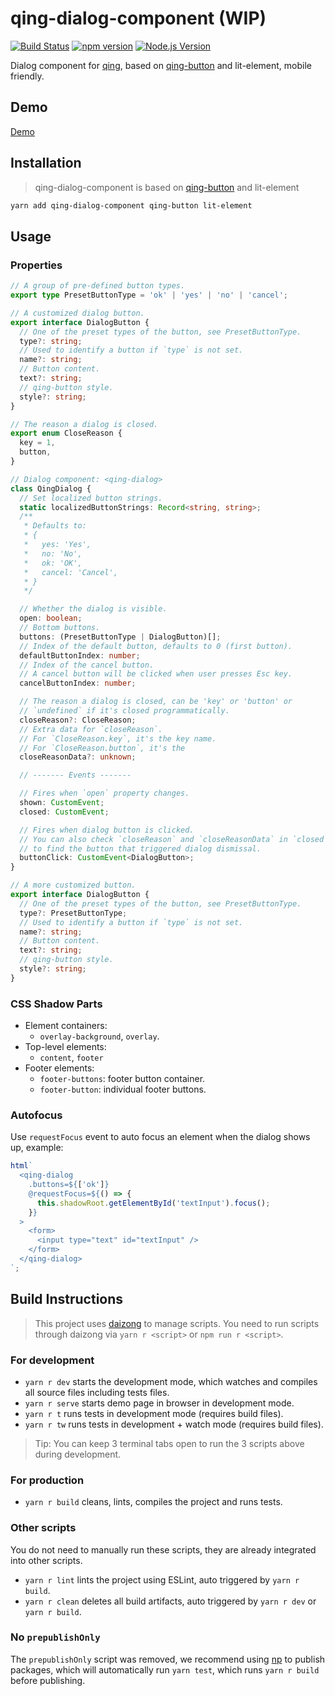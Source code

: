 # qing-dialog-component (WIP)

[![Build Status](https://github.com/mgenware/qing-button/workflows/Build/badge.svg)](https://github.com/mgenware/qing-dialog-component/actions)
[![npm version](https://img.shields.io/npm/v/qing-dialog-component.svg?style=flat-square)](https://npmjs.com/package/qing-dialog-component)
[![Node.js Version](http://img.shields.io/node/v/qing-dialog-component.svg?style=flat-square)](https://nodejs.org/en/)

Dialog component for [qing](https://github.com/mgenware/qing), based on [qing-button](https://github.com/mgenware/qing-button) and lit-element, mobile friendly.

## Demo

[Demo](https://mgenware.github.io/qing-dialog-component/)

## Installation

> qing-dialog-component is based on [qing-button](https://github.com/mgenware/qing-button) and lit-element

```sh
yarn add qing-dialog-component qing-button lit-element
```

## Usage

### Properties

```ts
// A group of pre-defined button types.
export type PresetButtonType = 'ok' | 'yes' | 'no' | 'cancel';

// A customized dialog button.
export interface DialogButton {
  // One of the preset types of the button, see PresetButtonType.
  type?: string;
  // Used to identify a button if `type` is not set.
  name?: string;
  // Button content.
  text?: string;
  // qing-button style.
  style?: string;
}

// The reason a dialog is closed.
export enum CloseReason {
  key = 1,
  button,
}

// Dialog component: <qing-dialog>
class QingDialog {
  // Set localized button strings.
  static localizedButtonStrings: Record<string, string>;
  /**
   * Defaults to:
   * {
   *   yes: 'Yes',
   *   no: 'No',
   *   ok: 'OK',
   *   cancel: 'Cancel',
   * }
   */

  // Whether the dialog is visible.
  open: boolean;
  // Bottom buttons.
  buttons: (PresetButtonType | DialogButton)[];
  // Index of the default button, defaults to 0 (first button).
  defaultButtonIndex: number;
  // Index of the cancel button.
  // A cancel button will be clicked when user presses Esc key.
  cancelButtonIndex: number;

  // The reason a dialog is closed, can be 'key' or 'button' or
  // `undefined` if it's closed programmatically.
  closeReason?: CloseReason;
  // Extra data for `closeReason`.
  // For `CloseReason.key`, it's the key name.
  // For `CloseReason.button`, it's the
  closeReasonData?: unknown;

  // ------- Events -------

  // Fires when `open` property changes.
  shown: CustomEvent;
  closed: CustomEvent;

  // Fires when dialog button is clicked.
  // You can also check `closeReason` and `closeReasonData` in `closed` event
  // to find the button that triggered dialog dismissal.
  buttonClick: CustomEvent<DialogButton>;
}

// A more customized button.
export interface DialogButton {
  // One of the preset types of the button, see PresetButtonType.
  type?: PresetButtonType;
  // Used to identify a button if `type` is not set.
  name?: string;
  // Button content.
  text?: string;
  // qing-button style.
  style?: string;
}
```

### CSS Shadow Parts

- Element containers:
  - `overlay-background`, `overlay`.
- Top-level elements:
  - `content`, `footer`
- Footer elements:
  - `footer-buttons`: footer button container.
  - `footer-button`: individual footer buttons.

### Autofocus

Use `requestFocus` event to auto focus an element when the dialog shows up, example:

```js
html`
  <qing-dialog
    .buttons=${['ok']}
    @requestFocus=${() => {
      this.shadowRoot.getElementById('textInput').focus();
    }}
  >
    <form>
      <input type="text" id="textInput" />
    </form>
  </qing-dialog>
`;
```

## Build Instructions

> This project uses [daizong](https://github.com/mgenware/daizong) to manage scripts. You need to run scripts through daizong via `yarn r <script>` or `npm run r <script>`.

### For development

- `yarn r dev` starts the development mode, which watches and compiles all source files including tests files.
- `yarn r serve` starts demo page in browser in development mode.
- `yarn r t` runs tests in development mode (requires build files).
- `yarn r tw` runs tests in development + watch mode (requires build files).

> Tip: You can keep 3 terminal tabs open to run the 3 scripts above during development.

### For production

- `yarn r build` cleans, lints, compiles the project and runs tests.

### Other scripts

You do not need to manually run these scripts, they are already integrated into other scripts.

- `yarn r lint` lints the project using ESLint, auto triggered by `yarn r build`.
- `yarn r clean` deletes all build artifacts, auto triggered by `yarn r dev` or `yarn r build`.

### No `prepublishOnly`

The `prepublishOnly` script was removed, we recommend using [np](https://github.com/sindresorhus/np) to publish packages, which will automatically run `yarn test`, which runs `yarn r build` before publishing.
